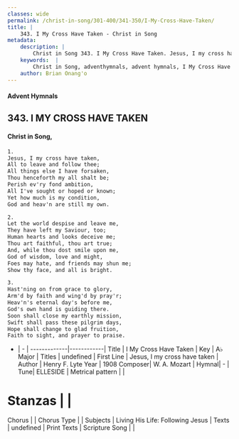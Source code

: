 ```yaml
---
classes: wide
permalink: /christ-in-song/301-400/341-350/I-My-Cross-Have-Taken/
title: |
    343. I My Cross Have Taken - Christ in Song
metadata:
    description: |
        Christ in Song 343. I My Cross Have Taken. Jesus, I my cross have taken, All to leave and follow thee; All things else I have forsaken, Thou henceforth my all shalt be; Perish ev'ry fond ambition, All I've sought or hoped or known; Yet how much is my condition, God and heav'n are still my own.
    keywords:  |
        Christ in Song, adventhymnals, advent hymnals, I My Cross Have Taken, Jesus, I my cross have taken. 
    author: Brian Onang'o
---
```


#### Advent Hymnals
## 343. I MY CROSS HAVE TAKEN
####  Christ in Song,

```txt
1.
Jesus, I my cross have taken,
All to leave and follow thee;
All things else I have forsaken,
Thou henceforth my all shalt be;
Perish ev'ry fond ambition,
All I've sought or hoped or known;
Yet how much is my condition,
God and heav'n are still my own.

2.
Let the world despise and leave me,
They have left my Saviour, too;
Human hearts and looks deceive me;
Thou art faithful, thou art true;
And, while thou dost smile upon me,
God of wisdom, love and might,
Foes may hate, and friends may shun me;
Show thy face, and all is bright.

3.
Hast'ning on from grace to glory,
Arm'd by faith and wing'd by pray'r;
Heav'n's eternal day's before me,
God's own hand is guiding there.
Soon shall close my earthly mission,
Swift shall pass these pilgrim days,
Hope shall change to glad fruition,
Faith to sight, and prayer to praise.

```

- |   -  |
-------------|------------|
Title | I My Cross Have Taken |
Key | A♭ Major |
Titles | undefined |
First Line | Jesus, I my cross have taken |
Author | Henry F. Lyte
Year | 1908
Composer| W. A. Mozart |
Hymnal|  - |
Tune| ELLESIDE |
Metrical pattern | |
# Stanzas |  |
Chorus |  |
Chorus Type |  |
Subjects | Living His Life: Following Jesus |
Texts | undefined |
Print Texts | 
Scripture Song |  |
    

